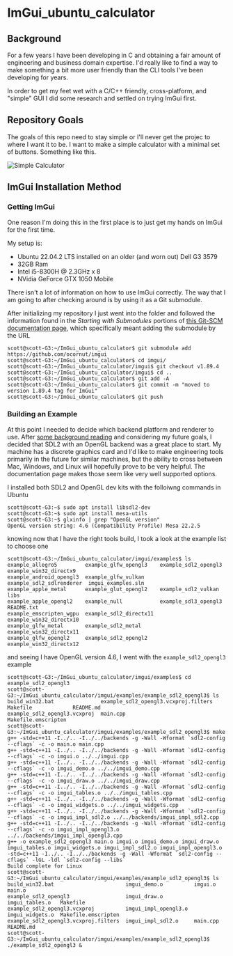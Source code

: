 # ImGui_ubuntu_calculator

## Background 
For a few years I have been developing in C and obtaining a fair amount of engineering and business domain expertise. I'd really like to find a way to make something a bit more user friendly than the CLI tools I've been developing for years.

In order to get my feet wet with a C/C++ friendly, cross-platform, and "simple" GUI I did some research and settled on trying ImGui first.

## Repository Goals
The goals of this repo need to stay simple or I'll never get the projec to where I want it to be. I want to make a simple calculator with a minimal set of buttons. Something like this.

![Simple Calculator](https://play-lh.googleusercontent.com/942KbwPIon7xQet0Qv5F0Orj70Ob3zlGq48NWbWQgx1RkE7MXJ_5Arz5tEclNiRMwYK3)

## ImGui Installation Method
### Getting ImGui
One reason I'm doing this in the first place is to just get my hands on ImGui for the first time.

My setup is:
- Ubuntu 22.04.2 LTS installed on an older (and worn out) Dell G3 3579
- 32GB Ram
- Intel i5-8300H @ 2.3GHz x 8
- NVidia GeForce GTX 1050 Mobile

There isn't a lot of information on how to use ImGui correctly. The way that I am going to after checking around is by using it as a Git submodule.

After initializing my repository I just went into the folder and followed the information found in the *Starting with Submodules* portions of [this Git-SCM documentation page](https://git-scm.com/book/en/v2/Git-Tools-Submodules), which specifically meant adding the submodule by the URL 

```console
scott@scott-G3:~/ImGui_ubuntu_calculator$ git submodule add https://github.com/ocornut/imgui
scott@scott-G3:~/ImGui_ubuntu_calculator$ cd imgui/
scott@scott-G3:~/ImGui_ubuntu_calculator/imgui$ git checkout v1.89.4
scott@scott-G3:~/ImGui_ubuntu_calculator/imgui$ cd ..
scott@scott-G3:~/ImGui_ubuntu_calculator$ git add -A
scott@scott-G3:~/ImGui_ubuntu_calculator$ git commit -m "moved to version 1.89.4 tag for ImGui"
scott@scott-G3:~/ImGui_ubuntu_calculator$ git push
```

### Building an Example
At this point I needed to decide which backend platform and renderer to use. After [some background reading](https://github.com/ocornut/imgui/blob/master/docs/BACKENDS.md) and considering my future goals, I decided that SDL2 with an OpenGL backend was a great place to start. My machine has a discrete graphics card and I'd like to make engineering tools primarily in the future for similar machines, but the ability to cross between Mac, Windows, and Linux will hopefully prove to be very helpful. The documentation page makes those seem like very well supported options.

I installed both SDL2 and OpenGL dev kits with the folloiwng commands in Ubuntu

```console
scott@scott-G3:~$ sudo apt install libsdl2-dev
scott@scott-G3:~$ sudo apt install mesa-utils
scott@scott-G3:~$ glxinfo | grep "OpenGL version"
OpenGL version string: 4.6 (Compatibility Profile) Mesa 22.2.5
```
knowing now that I have the right tools build, I took a look at the example list to choose one

```console
scott@scott-G3:~/ImGui_ubuntu_calculator/imgui/examples$ ls
example_allegro5         example_glfw_opengl3    example_sdl2_opengl3      example_win32_directx9
example_android_opengl3  example_glfw_vulkan     example_sdl2_sdlrenderer  imgui_examples.sln
example_apple_metal      example_glut_opengl2    example_sdl2_vulkan       libs
example_apple_opengl2    example_null            example_sdl3_opengl3      README.txt
example_emscripten_wgpu  example_sdl2_directx11  example_win32_directx10
example_glfw_metal       example_sdl2_metal      example_win32_directx11
example_glfw_opengl2     example_sdl2_opengl2    example_win32_directx12
```

and seeing I have OpenGL version 4.6, I went with the `example_sdl2_opengl3` example

```console
scott@scott-G3:~/ImGui_ubuntu_calculator/imgui/examples$ cd example_sdl2_opengl3
scott@scott-G3:~/ImGui_ubuntu_calculator/imgui/examples/example_sdl2_opengl3$ ls
build_win32.bat               example_sdl2_opengl3.vcxproj.filters  Makefile             README.md
example_sdl2_opengl3.vcxproj  main.cpp                              Makefile.emscripten
scott@scott-G3:~/ImGui_ubuntu_calculator/imgui/examples/example_sdl2_opengl3$ make
g++ -std=c++11 -I../.. -I../../backends -g -Wall -Wformat `sdl2-config --cflags` -c -o main.o main.cpp
g++ -std=c++11 -I../.. -I../../backends -g -Wall -Wformat `sdl2-config --cflags` -c -o imgui.o ../../imgui.cpp
g++ -std=c++11 -I../.. -I../../backends -g -Wall -Wformat `sdl2-config --cflags` -c -o imgui_demo.o ../../imgui_demo.cpp
g++ -std=c++11 -I../.. -I../../backends -g -Wall -Wformat `sdl2-config --cflags` -c -o imgui_draw.o ../../imgui_draw.cpp
g++ -std=c++11 -I../.. -I../../backends -g -Wall -Wformat `sdl2-config --cflags` -c -o imgui_tables.o ../../imgui_tables.cpp
g++ -std=c++11 -I../.. -I../../backends -g -Wall -Wformat `sdl2-config --cflags` -c -o imgui_widgets.o ../../imgui_widgets.cpp
g++ -std=c++11 -I../.. -I../../backends -g -Wall -Wformat `sdl2-config --cflags` -c -o imgui_impl_sdl2.o ../../backends/imgui_impl_sdl2.cpp
g++ -std=c++11 -I../.. -I../../backends -g -Wall -Wformat `sdl2-config --cflags` -c -o imgui_impl_opengl3.o ../../backends/imgui_impl_opengl3.cpp
g++ -o example_sdl2_opengl3 main.o imgui.o imgui_demo.o imgui_draw.o imgui_tables.o imgui_widgets.o imgui_impl_sdl2.o imgui_impl_opengl3.o -std=c++11 -I../.. -I../../backends -g -Wall -Wformat `sdl2-config --cflags` -lGL -ldl `sdl2-config --libs`
Build complete for Linux
scott@scott-G3:~/ImGui_ubuntu_calculator/imgui/examples/example_sdl2_opengl3$ ls
build_win32.bat                       imgui_demo.o          imgui.o          main.o
example_sdl2_opengl3                  imgui_draw.o          imgui_tables.o   Makefile
example_sdl2_opengl3.vcxproj          imgui_impl_opengl3.o  imgui_widgets.o  Makefile.emscripten
example_sdl2_opengl3.vcxproj.filters  imgui_impl_sdl2.o     main.cpp         README.md
scott@scott-G3:~/ImGui_ubuntu_calculator/imgui/examples/example_sdl2_opengl3$ ./example_sdl2_opengl3 &
```
